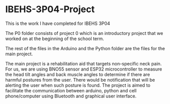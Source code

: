 # IBEHS-3P04-Project

This is the work I have completed for IBEHS 3P04

The P0 folder consists of project 0 which is an introductory project that we worked on at the beginning of the school term. 

The rest of the files in the Arduino and the Python folder are the files for the main project.

The main project is a rehabilitation aid that targets non-specific neck pain. 
For us, we are using BNO55 sensor and ESP32 microcontroller to measure the head tilt angles and back muscle angles
to determine if there are harmful postures from the user. There would be notification that will be alerting the user 
when such posture is found. The project is aimed to facilitate the communication between arduino, python and cell phone/computer
using Bluetooth and graphical user interface. 
